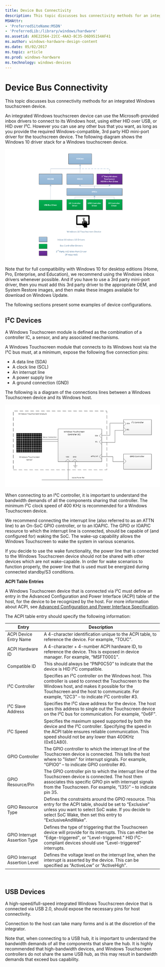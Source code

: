 ```yaml
---
title: Device Bus Connectivity
description: This topic discusses bus connectivity methods for an integrated Windows touchscreen device.
MSHAttr:
- 'PreferredSiteName:MSDN'
- 'PreferredLib:/library/windows/hardware'
ms.assetid: A9E22564-22CC-4AA3-8C35-D6D95154AF41
ms.author: windows-hardware-design-content
ms.date: 05/02/2017
ms.topic: article
ms.prod: windows-hardware
ms.technology: windows-devices
---
```


#  Device Bus Connectivity


This topic discusses bus connectivity methods for an integrated Windows touchscreen device.

An integrated Windows touchscreen device can use the Microsoft-provided inbox drivers to connect to its Windows host, using either HID over USB, or HID over I²C. However you can use any other bus that you want, as long as you provide the required Windows-compatible, 3rd party HID mini-port driver for the touchscreen device. The following diagram shows the Windows 10 driver stack for a Windows touchscreen device.

![diagram showing the driver stack for an integrated windows touchscreen device, for windows 10 and later operating systems.](../images/touch-driver-stack.png)

Note that for full compatibility with Windows 10 for desktop editions (Home, Pro, Enterprise, and Education), we recommend using the Windows inbox drivers whenever possible. And if you have to use a 3rd party mini-port driver, then you must add this 3rd party driver to the appropriate OEM, and System Restore images, and then make these images available for download on Windows Update.

The following sections present some examples of device configurations.

## <a href="" id="i2c-devices"></a>I²C Devices


A Windows Touchscreen module is defined as the combination of a controller IC, a sensor, and any associated mechanisms.

A Windows Touchscreen module that connects to its Windows host via the I²C bus must, at a minimum, expose the following five connection pins:

-   A data line (SDA)
-   A clock line (SCL)
-   An interrupt line
-   A power supply line
-   A ground connection (GND)

The following is a diagram of the connections lines between a Windows Touchscreen device and its Windows host.

![diagram showing the connection lines between a windows touchscreen device and its windows host. ](../images/touch-i2c-connection.png)

When connecting to an I²C controller, it is important to understand the bandwidth demands of all the components sharing that controller. The minimum I²C clock speed of 400 KHz is recommended for a Windows Touchscreen device.

We recommend connecting the interrupt line (also referred to as an ATTN line) to an On-SoC GPIO controller, or to an IOAPIC. The GPIO or IOAPIC resource to which the interrupt line is connected, should be capable of (and configured for) waking the SoC. The wake-up capability allows the Windows Touchscreen to wake the system in various scenarios.

If you decide to use the wake functionality, the power line that is connected to the Windows Touchscreen device should not be shared with other devices which are not wake-capable. In order for wake scenarios to function properly, the power line that is used must be energized during connected standby/S3 conditions.

**ACPI Table Entries**

A Windows Touchscreen device that is connected via I²C must define an entry in the Advanced Configuration and Power Interface (ACPI) table of the host, for the device to be recognized by the host. For more information about ACPI, see [Advanced Configuration and Power Interface Specification](http://www.acpi.info/spec.md).

The ACPI table entry should specify the following information:

| Entry                          | Description                                                                                                                                                                                                                                           |
|--------------------------------|-------------------------------------------------------------------------------------------------------------------------------------------------------------------------------------------------------------------------------------------------------|
| ACPI Device Entry Name         | A 4-character identification unique to the ACPI table, to reference the device. For example, “TOUC”.                                                                                                                                                  |
| ACPI Hardware ID               | A 4-character + 4-number ACPI hardware ID, to reference the device. This is exposed in device manager. For example, “MSFT0001”.                                                                                                                       |
| Compatible ID                  | This should always be “PNP0C50” to indicate that the device is HID I²C compatible.                                                                                                                                                                    |
| I²C Controller                 | Specifies an I²C controller on the Windows host. This controller is used to connect the Touchscreen to the Windows host, and makes it possible for the Touchscreen and the host to communicate. For example, “I2C3” – to indicate I²C controller \#3. |
| I²C Slave Address              | Specifies the I²C slave address for the device. The host uses this address to single out the Touchscreen device on the I²C bus for communication. For example, “0x6F”.                                                                                |
| I²C Speed                      | Specifies the maximum speed supported by both the device and the I²C controller. Specifying the speed in the ACPI table ensures reliable communication. This speed should not be any lower than 400KHz (0x61A80).                                     |
| GPIO Controller                | The GPIO controller to which the interrupt line of the Touchscreen device is connected. This tells the host where to "listen" for interrupt signals. For example, “GPIO0” – to indicate GPIO controller \#0.                                          |
| GPIO Resource/Pin              | The GPIO controller pin to which the interrupt line of the Touchscreen device is connected. The host then associates this specific GPIO pin with interrupt signals from the Touchscreen. For example, “{35}” – to indicate pin 35.                    |
| GPIO Resource Type             | Defines the constraints around the GPIO resource. This entry for the ACPI table, should be set to “Exclusive” unless you want to select SoC wake. If you decide to select SoC Wake, then set this entry to “ExclusiveAndWake”.                        |
| GPIO Interrupt Assertion Type  | Defines the type of triggering that the Touchscreen device will provide for its interrupts. This can either be "Edge-triggered", or "Level-triggered." HID I²C-compliant devices should use “Level-triggered" interrupts.                             |
| GPIO Interrupt Assertion Level | Defines the voltage level on the interrupt line, when the interrupt is asserted by the device. This can be specified as “ActiveLow” or “ActiveHigh”.                                                                                                  |

 

## USB Devices


A high-speed/full-speed integrated Windows Touchscreen device that is connected via USB 2.0, should expose the necessary pins for host connectivity.

Connection to the host can take many forms and is at the discretion of the integrator.

Note that, when connecting to a USB hub, it is important to understand the bandwidth demands of all the components that share the hub. It is highly recommended that high-bandwidth devices, and Windows Touchscreen controllers do not share the same USB hub, as this may result in bandwidth demands that exceed bus capability.

 

 







